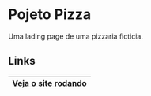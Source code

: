 
# Pojeto Pizza


Uma lading page de uma pizzaria ficticia.

## Links

| [Veja o site rodando](https://lucasbrito13.github.io/projeto-pizza/)
| -
